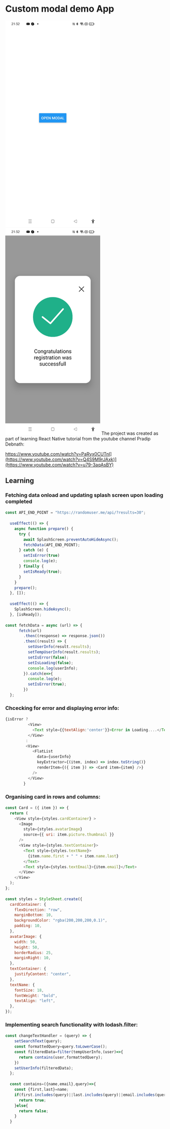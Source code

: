 # Custom modal demo App

<img width="300px" src="custom-modal-screenshot1.jpg" alt="image_name png" />
<img width="300px" src="custom-modal-screenshot2.jpg" alt="image_name png" />
The project was created as part of learning React Native tutorial from the youtube channel Pradip Debnath:

https://www.youtube.com/watch?v=PaRyx0CUTnI](https://www.youtube.com/watch?v=Q4S9M9rJAxk)](https://www.youtube.com/watch?v=u79-3aqAsBY)

## Learning

### Fetching data onload and updating splash screen upon loading completed
```js
const API_END_POINT = "https://randomuser.me/api/?results=30";

  useEffect(() => {
    async function prepare() {
      try {
        await SplashScreen.preventAutoHideAsync();
        fetchData(API_END_POINT);
      } catch (e) {
        setIsError(true)
        console.log(e);
      } finally {
        setIsReady(true);
      }
    }
    prepare();
  }, []);

  useEffect(() => {
    SplashScreen.hideAsync();
  }, [isReady]);

const fetchData = async (url) => {
      fetch(url)
        .then((response) => response.json())
        .then((result) => {
          setUserInfo(result.results);
          setTempUserInfo(result.results);
          setIsError(false);
          setIsLoading(false);
          console.log(userInfo);
        }).catch(e=>{
          console.log(e);
          setIsError(true);
        })
  };
```

### Chcecking for error and displaying error info:

```js
{isError ? 
          <View>
            <Text style={{textAlign:'center'}}>Error in Loading....</Text>
          </View>
         : 
         <View>
            <FlatList
              data={userInfo}
              keyExtractor={(item, index) => index.toString()}
              renderItem={({ item }) => <Card item={item} />}
            />
          </View>
        }
```

### Organising card in rows and columns:

```js
const Card = ({ item }) => {
  return (
    <View style={styles.cardContainer} >
      <Image
        style={styles.avatarImage}
        source={{ uri: item.picture.thumbnail }}
      />
      <View style={styles.textContainer}>
        <Text style={styles.textName}>
          {item.name.first + " " + item.name.last}
        </Text>
        <Text style={styles.textEmail}>{item.email}</Text>
      </View>
    </View>
  );
};

const styles = StyleSheet.create({
  cardContainer: {
    flexDirection: "row",
    marginBottom: 10,
    backgroundColor: "rgba(200,200,200,0.1)",
    padding: 10,
  },
  avatarImage: {
    width: 50,
    height: 50,
    borderRadius: 25,
    marginRight: 10,
  },
  textContainer: {
    justifyContent: "center",
  },
  textName: {
    fontSize: 18,
    fontWeight: "bold",
    textAlign: "left",
  },
});
```

### Implementing search functionality with lodash.filter:

```js
const changeTextHandler = (query) => {
    setSearchText(query);
    const formattedQuery=query.toLowerCase();
    const filteredData=filter(tempUserInfo,(user)=>{
      return contains(user,formattedQuery);
    })
    setUserInfo(filteredData);
  };

  const contains=({name,email},query)=>{
    const {first,last}=name;
    if(first.includes(query)||last.includes(query)||email.includes(query)){
      return true;
    }else{
      return false;
    }
  }
```
